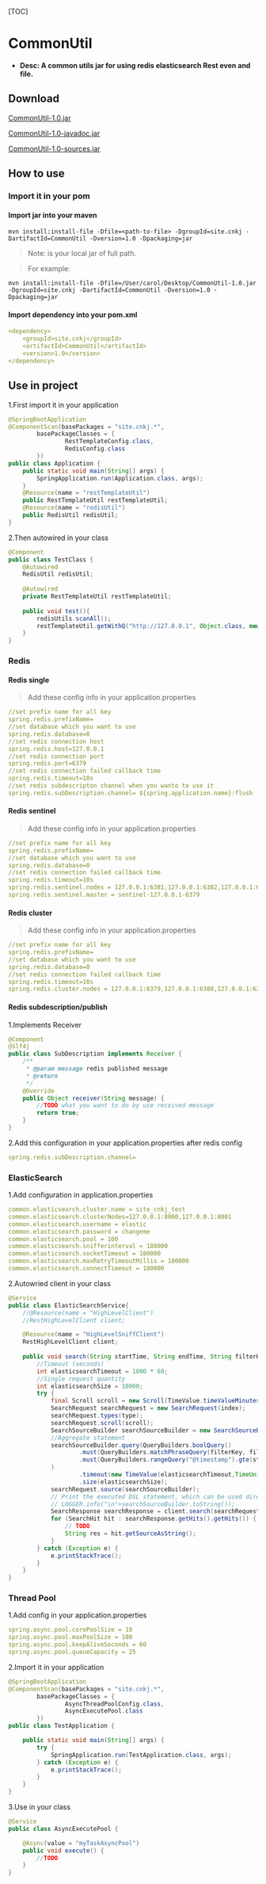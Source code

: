 [TOC]

# CommonUtil
* <b>Desc: A common utils jar for using redis elasticsearch Rest even and file.</b>

## Download
[CommonUtil-1.0.jar](https://github.com/carolcoral/CommonUtil/releases/download/1.0/CommonUtil-1.0.jar)

[CommonUtil-1.0-javadoc.jar](https://github.com/carolcoral/CommonUtil/releases/download/1.0/CommonUtil-1.0-javadoc.jar)

[CommonUtil-1.0-sources.jar](https://github.com/carolcoral/CommonUtil/releases/download/1.0/CommonUtil-1.0-sources.jar)

## How to use
### Import it in your pom
#### Import jar into your maven
```shell
mvn install:install-file -Dfile=<path-to-file> -DgroupId=site.cnkj -DartifactId=CommonUtil -Dversion=1.0 -Dpackaging=jar
```
> Note:<path-to-file> is your local jar of full path.

> For example:
```shell
mvn install:install-file -Dfile=/User/carol/Desktop/CommonUtil-1.0.jar -DgroupId=site.cnkj -DartifactId=CommonUtil -Dversion=1.0 -Dpackaging=jar
```

#### Import dependency into your pom.xml
```yaml
<dependency>
    <groupId>site.cnkj</groupId>
    <artifactId>CommonUtil</artifactId>
    <version>1.0</version>
</dependency>
```

## Use in project
1.First import it in your application
```java
@SpringBootApplication
@ComponentScan(basePackages = "site.cnkj.*",
        basePackageClasses = {
                RestTemplateConfig.class,
                RedisConfig.class
        })
public class Application {
    public static void main(String[] args) {
        SpringApplication.run(Application.class, args);
    }
    @Resource(name = "restTemplateUtil")
    public RestTemplateUtil restTemplateUtil;
    @Resource(name = "redisUtil")
    public RedisUtil redisUtil;
}
```

2.Then autowired in your class
```java
@Component
public class TestClass {
    @Autowired
    RedisUtil redisUtil;
    
    @Autowired
    private RestTemplateUtil restTemplateUtil;
    
    public void test(){
        redisUtils.scanAll();
        restTemplateUtil.getWithQ("http://127.0.0.1", Object.class, new HashMap<>().put("test", "1"));
    }
}
```


### Redis
#### Redis single
> Add these config info in your application.properties
```yaml
//set prefix name for all key
spring.redis.prefixName=
//set database which you want to use
spring.redis.database=0
//set redis connection host
spring.redis.host=127.0.0.1
//set redis connection port
spring.redis.port=6379
//set redis connection failed callback time
spring.redis.timeout=10s
//set redis subdescripton channel when you wanto to use it
spring.redis.subDescription.channel= ${spring.application.name}:flush
```

#### Redis sentinel
> Add these config info in your application.properties
```yaml
//set prefix name for all key
spring.redis.prefixName=
//set database which you want to use
spring.redis.database=0
//set redis connection failed callback time
spring.redis.timeout=10s
spring.redis.sentinel.nodes = 127.0.0.1:6381,127.0.0.1:6382,127.0.0.1:6383
spring.redis.sentinel.master = sentinel-127.0.0.1-6379
```

#### Redis cluster
> Add these config info in your application.properties
```yaml
//set prefix name for all key
spring.redis.prefixName=
//set database which you want to use
spring.redis.database=0
//set redis connection failed callback time
spring.redis.timeout=10s
spring.redis.cluster.nodes = 127.0.0.1:6379,127.0.0.1:6380,127.0.0.1:6381,127.0.0.1:6382,127.0.0.1:6383
```

#### Redis subdescription/publish
1.Implements Receiver
```java
@Component
@Slf4j
public class SubDescription implements Receiver {
    /**
     * @param message redis published message
     * @return
     */
    @Override
    public Object receiver(String message) {
        //TODO what you want to do by use received message
        return true;
    }
}

```

2.Add this configuration in your application.properties after redis config
```yaml
spring.redis.subDescription.channel= 
```

### ElasticSearch
1.Add configuration in application.properties
```yaml
common.elasticsearch.cluster.name = site_cnkj_test
common.elasticsearch.clusterNodes=127.0.0.1:8000,127.0.0.1:8001
common.elasticsearch.username = elastic
common.elasticsearch.password = changeme
common.elasticsearch.pool = 100
common.elasticsearch.snifferinterval = 180000
common.elasticsearch.socketTimeout = 180000
common.elasticsearch.maxRetryTimeoutMillis = 180000
common.elasticsearch.connectTimeout = 180000
```

2.Autowried client in your class
```java
@Service
public class ElasticSearchService{
    //@Resource(name = "HighLevelClient")
    //RestHighLevelClient client;

    @Resource(name = "HighLevelSniffClient")
    RestHighLevelClient client;
    
    public void search(String startTime, String endTime, String filterKey, String filterValue){
        //Timeout (seconds)
        int elasticsearchTimeout = 1000 * 60;
        //Single request quantity
        int elasticsearchSize = 10000;
        try {
            final Scroll scroll = new Scroll(TimeValue.timeValueMinutes(10L));
            SearchRequest searchRequest = new SearchRequest(index);
            searchRequest.types(type);
            searchRequest.scroll(scroll);
            SearchSourceBuilder searchSourceBuilder = new SearchSourceBuilder();
            //Aggregate statement
            searchSourceBuilder.query(QueryBuilders.boolQuery()
                    .must(QueryBuilders.matchPhraseQuery(filterKey, filterValue))
                    .must(QueryBuilders.rangeQuery("@timestamp").gte(startTime).lte(endTime))
            )
                    .timeout(new TimeValue(elasticsearchTimeout,TimeUnit.SECONDS))
                    .size(elasticsearchSize);
            searchRequest.source(searchSourceBuilder);
            // Print the executed DSL statement, which can be used directly in Kibana
            // LOGGER.info("\n"+searchSourceBuilder.toString());
            SearchResponse searchResponse = client.search(searchRequest);
            for (SearchHit hit : searchResponse.getHits().getHits()) {
                // TODO 
                String res = hit.getSourceAsString();
            }
        } catch (Exception e) {
            e.printStackTrace();
        }
    }
}
```

### Thread Pool
1.Add config in your application.properties
```yaml
spring.async.pool.corePoolSize = 10
spring.async.pool.maxPoolSize = 100
spring.async.pool.keepAliveSeconds = 60
spring.async.pool.queueCapacity = 25
```

2.Import it in your application
```java
@SpringBootApplication
@ComponentScan(basePackages = "site.cnkj.*",
        basePackageClasses = {
                AsyncThreadPoolConfig.class,
                AsyncExecutePool.class
        })
public class TestApplication {

    public static void main(String[] args) {
        try {
            SpringApplication.run(TestApplication.class, args);
        } catch (Exception e) {
            e.printStackTrace();
        }
    }
}
```

3.Use in your class
```java
@Service
public class AsyncExecutePool {

    @Async(value = "myTaskAsyncPool")
    public void execute() {
        //TODO
    }
}
```

